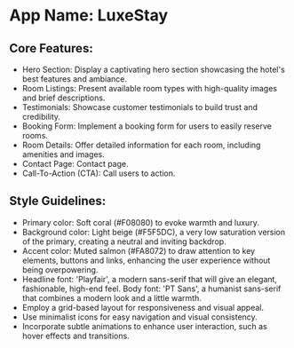 # **App Name**: LuxeStay

## Core Features:

- Hero Section: Display a captivating hero section showcasing the hotel's best features and ambiance.
- Room Listings: Present available room types with high-quality images and brief descriptions.
- Testimonials: Showcase customer testimonials to build trust and credibility.
- Booking Form: Implement a booking form for users to easily reserve rooms.
- Room Details: Offer detailed information for each room, including amenities and images.
- Contact Page: Contact page.
- Call-To-Action (CTA): Call users to action.

## Style Guidelines:

- Primary color: Soft coral (#F08080) to evoke warmth and luxury.
- Background color: Light beige (#F5F5DC), a very low saturation version of the primary, creating a neutral and inviting backdrop.
- Accent color: Muted salmon (#FA8072) to draw attention to key elements, buttons and links, enhancing the user experience without being overpowering.
- Headline font: 'Playfair', a modern sans-serif that will give an elegant, fashionable, high-end feel. Body font: 'PT Sans', a humanist sans-serif that combines a modern look and a little warmth.
- Employ a grid-based layout for responsiveness and visual appeal.
- Use minimalist icons for easy navigation and visual consistency.
- Incorporate subtle animations to enhance user interaction, such as hover effects and transitions.